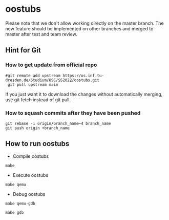 # oostubs
Please note that we don't allow working directly on the master branch. The new feature should be implemented on other branches and merged to master after test and team review.

## Hint for Git
### How to get update from official repo
```
#git remote add upstream https://os.inf.tu-dresden.de/Studium/OSC/SS2022/oostubs.git
 git pull upstream main
```
If you just want it to download the changes without automatically merging, use git fetch instead of git pull.
### How to squash commits after they have been pushed
```
git rebase -i origin/branch_name~4 branch_name
git push origin +branch_name

```
## How to run oostubs
+ Compile oostubs
```
make
```
+ Execute oostubs
```
make qemu
```
+ Debug oostubs
```
make qemu-gdb

make gdb
```


